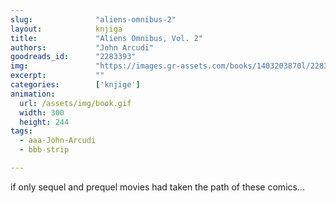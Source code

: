 ```yaml
---
slug:              "aliens-omnibus-2"
layout:            knjiga
title:             "Aliens Omnibus, Vol. 2"
authors:           "John Arcudi"
goodreads_id:      "2283393"
img:               "https://images.gr-assets.com/books/1403203870l/2283393.jpg"
excerpt:           ""
categories:        ['knjige']
animation:
  url: /assets/img/book.gif
  width: 300
  height: 244
tags:
  - aaa-John-Arcudi
  - bbb-strip

---
```


if only sequel and prequel movies had taken the path of these comics...